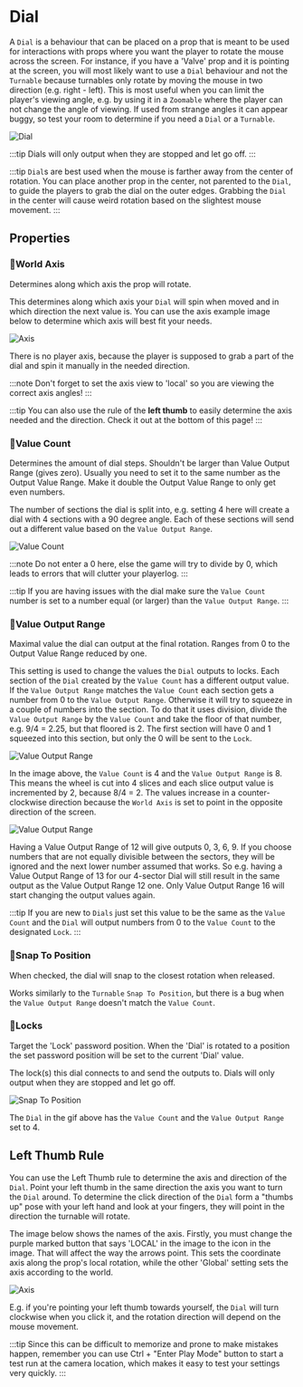 # Dial
A `Dial` is a behaviour that can be placed on a prop that is meant to be used for interactions with props where you want the player to rotate the mouse across the screen. For instance, if you have a 'Valve' prop and it is pointing at the screen, you will most likely want to use a `Dial` behaviour and not the `Turnable` because turnables only rotate by moving the mouse in two direction (e.g. right - left). This is most useful when you can limit the player's viewing angle, e.g. by using it in a `Zoomable` where the player can not change the angle of viewing. If used from strange angles it can appear buggy, so test your room to determine if you need a `Dial` or a `Turnable`.

![Dial](./img/dial/dial.gif)

:::tip
Dials will only output when they are stopped and let go off.
:::

:::tip
`Dial`s are best used when the mouse is farther away from the center of rotation. You can place another prop in the center, not parented to the `Dial`, to guide the players to grab the dial on the outer edges. Grabbing the `Dial` in the center will cause weird rotation based on the slightest mouse movement.
:::

## Properties

### :small_orange_diamond:World Axis
<div className="highlight-div">
Determines along which axis the prop will rotate.
</div>

This determines along which axis your `Dial` will spin when moved and in which direction the next value is. You can use the axis example image below to determine which axis will best fit your needs.

![Axis](./img/turnable/turnable_axis.png)

There is no player axis, because the player is supposed to grab a part of the dial and spin it manually in the needed direction. 

:::note
Don't forget to set the axis view to 'local' so you are viewing the correct axis angles!
:::

:::tip
You can also use the rule of the __left thumb__ to easily determine the axis needed and the direction. Check it out at the bottom of this page!
:::

### :small_orange_diamond:Value Count
<div className="highlight-div">
Determines the amount of dial steps. Shouldn't be larger than Value Output Range (gives zero).
Usually you need to set it to the same number as the Output Value Range. Make it double the Output Value Range to only get even numbers.
</div>

The number of sections the dial is split into, e.g. setting 4 here will create a dial with 4 sections with a 90 degree angle. Each of these sections will send out a different value based on the `Value Output Range`.

![Value Count](./img/dial/value_count.png)

:::note
Do not enter a 0 here, else the game will try to divide by 0, which leads to errors that will clutter your playerlog.
:::

:::tip
If you are having issues with the dial make sure the `Value Count` number is set to a number equal (or larger) than the `Value Output Range`.
:::

### :small_orange_diamond:Value Output Range
<div className="highlight-div">
Maximal value the dial can output at the final rotation. Ranges from 0 to the Output Value Range reduced by one.
</div>

This setting is used to change the values the `Dial` outputs to locks. Each section of the `Dial` created by the `Value Count` has a different output value. If the `Value Output Range` matches the `Value Count` each section gets a number from 0 to the `Value Output Range`. Otherwise it will try to squeeze in a couple of numbers into the section. To do that it uses division, divide the `Value Output Range` by the `Value Count` and take the floor of that number, e.g. 9/4 = 2.25, but that floored is 2. The first section will have 0 and 1 squeezed into this section, but only the 0 will be sent to the `Lock`.

![Value Output Range](./img/dial/value_output_range.png)

In the image above, the `Value Count` is 4 and the `Value Output Range` is 8. This means the wheel is cut into 4 slices and each slice output value is incremented by 2, because 8/4 = 2. The values increase in a counter-clockwise direction because the `World Axis` is set to point in the opposite direction of the screen.

![Value Output Range](./img/dial/value_output_ranges.gif)

Having a Value Output Range of 12 will give outputs 0, 3, 6, 9.
If you choose numbers that are not equally divisible between the sectors, they will be ignored and the next lower number assumed that works. So e.g. having a Value Output Range of 13 for our 4-sector Dial will still result in the same output as the Value Output Range 12 one. Only Value Output Range 16 will start changing the output values again.

:::tip
If you are new to `Dials` just set this value to be the same as the `Value Count` and the `Dial` will output numbers from 0 to the `Value Count` to the designated `Lock`.
:::

### :small_orange_diamond:Snap To Position
<div className="highlight-div">
When checked, the dial will snap to the closest rotation when released.
</div>

Works similarly to the `Turnable` `Snap To Position`, but there is a bug when the `Value Output Range` doesn't match the `Value Count`.

### :small_orange_diamond:Locks
<div className="highlight-div">
Target the 'Lock' password position. When the 'Dial' is rotated to a position the set password position will be set to the current 'Dial' value.
</div>

The lock(s) this dial connects to and send the outputs to. Dials will only output when they are stopped and let go off.

![Snap To Position](./img/dial/snap_to_position.gif)

The `Dial` in the gif above has the `Value Count` and the `Value Output Range` set to 4.

## Left Thumb Rule
You can use the Left Thumb rule to determine the axis and direction of the `Dial`. Point your left thumb in the same direction the axis you want to turn the `Dial` around. To determine the click direction of the `Dial` form a "thumbs up" pose with your left hand and look at your fingers, they will point in the direction the turnable will rotate.


The image below shows the names of the axis. Firstly, you must change the purple marked button that says 'LOCAL' in the image to the icon in the image. That will affect the way the arrows point. This sets the coordinate axis along the prop's local rotation, while the other 'Global' setting sets the axis according to the world.

![Axis](./img/turnable/turnable_axis.png)

E.g. if you're pointing your left thumb towards yourself, the `Dial` will turn clockwise when you click it, and the rotation direction will depend on the mouse movement.

:::tip
Since this can be difficult to memorize and prone to make mistakes happen, remember you can use Ctrl + "Enter Play Mode" button to start a test run at the camera location, which makes it easy to test your settings very quickly.
:::